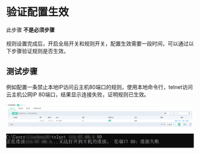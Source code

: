 # 验证配置生效

此步骤 **不是必须步骤**  
<Br/>规则设置完成后，开启全局开关和规则开关，配置生效需要一段时间，可以通过以下步骤验证规则是否生效。

## 测试步骤

例如配置一条禁止本地IP访问云主机80端口的规则，使用本地命令行，telnet访问云主机公网IP 80端口，结果显示连接失败，证明规则已生效。

![image](../../../../../image/Anti-DDoS-Protection-Package/verifyACL01.png)

![image](../../../../../image/Anti-DDoS-Protection-Package/verifyACL02.png)

